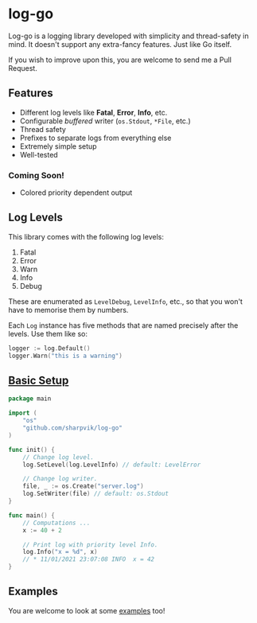 # log-go

Log-go is a logging library developed with simplicity and thread-safety in mind.
It doesn't support any extra-fancy features. Just like Go itself.

If you wish to improve upon this, you are welcome to send me a Pull Request.

## Features

- Different log levels like **Fatal**, **Error**, **Info**, etc.
- Configurable _buffered_ writer (`os.Stdout`, `*File`, etc.)
- Thread safety
- Prefixes to separate logs from everything else
- Extremely simple setup
- Well-tested

### Coming Soon!

- Colored priority dependent output

## Log Levels

This library comes with the following log levels:

1. Fatal
2. Error
3. Warn
4. Info
5. Debug

These are enumerated as `LevelDebug`, `LevelInfo`, etc., so that you won't have
to memorise them by numbers.

Each `Log` instance has five methods that are named precisely after the levels.
Use them like so:

```go
logger := log.Default()
logger.Warn("this is a warning")
```

## [Basic Setup](examples/basic/main.go)

```go
package main

import (
	"os"
	"github.com/sharpvik/log-go"
)

func init() {
	// Change log level.
	log.SetLevel(log.LevelInfo) // default: LevelError

	// Change log writer.
	file, _ := os.Create("server.log")
	log.SetWriter(file) // default: os.Stdout
}

func main() {
	// Computations ...
	x := 40 + 2

	// Print log with priority level Info.
	log.Info("x = %d", x)
	// * 11/01/2021 23:07:08 INFO  x = 42
}
```

## Examples

You are welcome to look at some [examples](examples) too!

